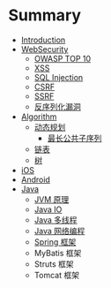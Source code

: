 # Summary

* [Introduction](README.md)
* [WebSecurity](chapter1.md)
  * [OWASP TOP 10](chapter1/owasp-top-10.md)
  * [XSS](chapter1/xss.md)
  * [SQL Injection](chapter1/sql-injection.md)
  * [CSRF](chapter1/csrf.md)
  * [SSRF](chapter1/ssrf.md)
  * [反序列化漏洞](chapter1/fan-xu-lie-hua-lou-dong.md)
* [Algorithm](algorithm.md)
  * [动态规划](algorithm/dong-tai-gui-hua.md)
    * [最长公共子序列](algorithm/dong-tai-gui-hua/zui-chang-gong-gong-zi-xu-lie.md)
  * [链表](algorithm/lian-biao.md)
  * [树](algorithm/shu.md)
* [iOS](ios.md)
* [Android](android.md)
* [Java](java.md)
  * [JVM 原理](java/jvm-yuan-li.md)
  * [Java IO](java/java-io.md)
  * [Java 多线程](java/java-duo-xian-cheng.md)
  * [Java 网络编程](java/java-wang-luo-bian-cheng.md)
  * [Spring 框架](java/spring-kuang-jia.md)
  * MyBatis 框架
  * Struts 框架
  * Tomcat 框架

